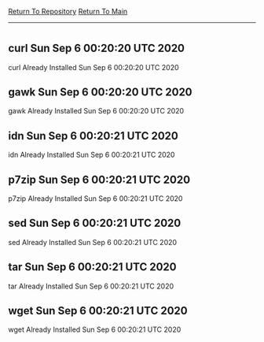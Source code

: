 [Return To Repository](https://github.com/deathbybandaid/piholeparser/)
[Return To Main](https://github.com/deathbybandaid/piholeparser/blob/master/RecentRunLogs/Mainlog.md)
____________________________________
# 
## curl Sun Sep  6 00:20:20 UTC 2020
curl Already Installed Sun Sep  6 00:20:20 UTC 2020
## gawk Sun Sep  6 00:20:20 UTC 2020
gawk Already Installed Sun Sep  6 00:20:20 UTC 2020
## idn Sun Sep  6 00:20:21 UTC 2020
idn Already Installed Sun Sep  6 00:20:21 UTC 2020
## p7zip Sun Sep  6 00:20:21 UTC 2020
p7zip Already Installed Sun Sep  6 00:20:21 UTC 2020
## sed Sun Sep  6 00:20:21 UTC 2020
sed Already Installed Sun Sep  6 00:20:21 UTC 2020
## tar Sun Sep  6 00:20:21 UTC 2020
tar Already Installed Sun Sep  6 00:20:21 UTC 2020
## wget Sun Sep  6 00:20:21 UTC 2020
wget Already Installed Sun Sep  6 00:20:21 UTC 2020
